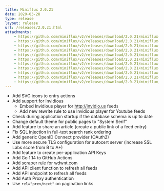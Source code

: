 ```yaml
---
title: Miniflux 2.0.21
date: 2020-03-28
type: release
layout: release
url: /releases/2.0.21.html
attachments:
    - https://github.com/miniflux/v2/releases/download/2.0.21/miniflux-darwin-amd64
    - https://github.com/miniflux/v2/releases/download/2.0.21/miniflux-freebsd-amd64
    - https://github.com/miniflux/v2/releases/download/2.0.21/miniflux-linux-amd64
    - https://github.com/miniflux/v2/releases/download/2.0.21/miniflux-linux-arm64
    - https://github.com/miniflux/v2/releases/download/2.0.21/miniflux-linux-armv5
    - https://github.com/miniflux/v2/releases/download/2.0.21/miniflux-linux-armv6
    - https://github.com/miniflux/v2/releases/download/2.0.21/miniflux-linux-armv7
    - https://github.com/miniflux/v2/releases/download/2.0.21/miniflux-openbsd-amd64
    - https://github.com/miniflux/v2/releases/download/2.0.21/miniflux-windows-amd64
    - https://github.com/miniflux/v2/releases/download/2.0.21/miniflux-2.0.21-1.0.x86_64.rpm
    - https://github.com/miniflux/v2/releases/download/2.0.21/miniflux_2.0.21_amd64.deb
---
```


* Add SVG icons to entry actions
* Add support for Invidious
    - Embed Invidious player for http://invidio.us feeds
    - Add new rewrite rule to use Invidious player for Youtube feeds
* Check during application startup if the database schema is up to date
* Change default theme for public pages to "System Serif"
* Add feature to share an article (create a public link of a feed entry)
* Fix SQL injection in full-text search rank ordering
* Add generic OpenID Connect provider (OAuth2)
* Use more secure TLS configuration for autocert server (increase SSL Labs score from B to A+)
* Add feature to create per-application API Keys
* Add Go 1.14 to GitHub Actions
* Add scraper rule for wdwnt.com
* Add API client function to refresh all feeds
* Add API endpoint to refresh all feeds
* Add Auth Proxy authentication
* Use `rel="prev/next"` on pagination links
